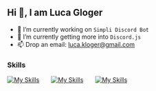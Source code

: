 ## Hi 👋, I am Luca Gloger
- 🔭 I’m currently working on `Simpli Discord Bot`<br>
- 🌱 I’m currently getting more into `Discord.js`<br>
- 📫 Drop an email: luca.kloger@gmail.com

### Skills
[![My Skills](https://skillicons.dev/icons?i=html,css)](https://skillicons.dev) &nbsp;&nbsp;&nbsp;&nbsp;&nbsp; [![My Skills](https://skillicons.dev/icons?i=js,discordjs)](https://skillicons.dev) &nbsp;&nbsp;&nbsp;&nbsp;&nbsp; [![My Skills](https://skillicons.dev/icons?i=figma)](https://skillicons.dev)
